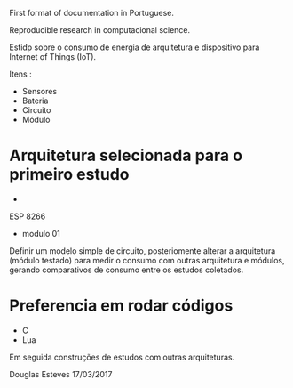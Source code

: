 First format of documentation in Portuguese. 

Reproducible research in computacional science.

Estidp sobre o consumo de energia de arquitetura e dispositivo para Internet of Things (IoT).

Itens :
- Sensores
- Bateria
- Circuito
- Módulo

# Arquitetura selecionada para o primeiro estudo 
 - 
ESP 8266
  - modulo 01
  
Definir um modelo simple de circuito, posteriomente alterar a arquitetura (módulo testado) para medir o consumo
com outras arquitetura e módulos, gerando comparativos de consumo entre os estudos coletados.

# Preferencia em rodar códigos 
  - C
  - Lua

Em seguida construções de estudos com outras arquiteturas.

Douglas Esteves 
17/03/2017
